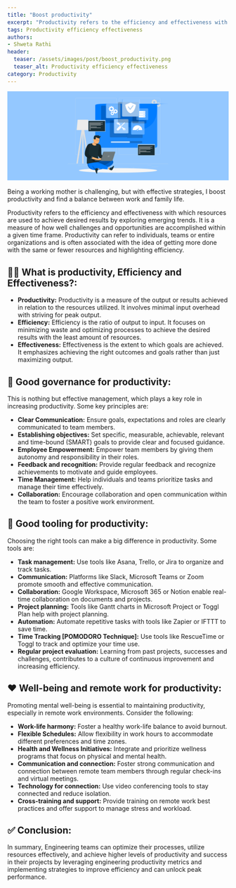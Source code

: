 ```yaml
---
title: "Boost productivity"
excerpt: "Productivity refers to the efficiency and effectiveness with which resources are used to achieve desired results by exploring emerging trends."
tags: Productivity efficiency effectiveness
authors:
- Shweta Rathi
header:
  teaser: /assets/images/post/boost_productivity.png
  teaser_alt: Productivity efficiency effectiveness
category: Productivity
---
```


![](/assets/images/post/boost_productivity.png)

Being a working mother is challenging, but with effective strategies, I boost productivity and find a balance between work and family life. 

Productivity refers to the efficiency and effectiveness with which resources are used to achieve desired results by exploring emerging trends. It is a measure of how well challenges and opportunities are accomplished within a given time frame. Productivity can refer to individuals, teams or entire organizations and is often associated with the idea of ​​getting more done with the same or fewer resources and highlighting efficiency.

## 🏃‍♂️ What is productivity, Efficiency and Effectiveness?:
- **Productivity:** Productivity is a measure of the output or results achieved in relation to the resources utilized. It involves minimal input overhead with striving for peak output.
- **Efficiency:** Efficiency is the ratio of output to input. It focuses on minimizing waste and optimizing processes to achieve the desired results with the least amount of resources.
- **Effectiveness:** Effectiveness is the extent to which goals are achieved. It emphasizes achieving the right outcomes and goals rather than just maximizing output.


## 🎽 Good governance for productivity:
This is nothing but effective management, which plays a key role in increasing productivity. Some key principles are:
- **Clear Communication:**  Ensure goals, expectations and roles are clearly communicated to team members.
- **Establishing objectives:** Set specific, measurable, achievable, relevant and time-bound (SMART) goals to provide clear and focused guidance. 
- **Employee Empowerment:** Empower team members by giving them autonomy and responsibility in their roles.
- **Feedback and recognition:** Provide regular feedback and recognize achievements to motivate and guide employees.
- **Time Management:** Help individuals and teams prioritize tasks and manage their time effectively.
- **Collaboration:** Encourage collaboration and open communication within the team to foster a positive work environment.


## 🔨 Good tooling for productivity:
Choosing the right tools can make a big difference in productivity. Some tools are:
- **Task management:** Use tools like Asana, Trello, or Jira to organize and track tasks.
- **Communication:** Platforms like Slack, Microsoft Teams or Zoom promote smooth and effective communication.
- **Collaboration:** Google Workspace, Microsoft 365 or Notion enable real-time collaboration on documents and projects.
- **Project planning:** Tools like Gantt charts in Microsoft Project or Toggl Plan help with project planning.
- **Automation:** Automate repetitive tasks with tools like Zapier or IFTTT to save time.
- **Time Tracking [POMODORO Technique]:**  Use tools like RescueTime or Toggl to track and optimize your time use.
- **Regular project evaluation:** Learning from past projects, successes and challenges, contributes to a culture of continuous improvement and increasing efficiency.


## ❤️ Well-being and remote work for productivity:
Promoting mental well-being is essential to maintaining productivity, especially in remote work environments. Consider the following:
- **Work-life harmony:** Foster a healthy work-life balance to avoid burnout.
- **Flexible Schedules:** Allow flexibility in work hours to accommodate different preferences and time zones.
- **Health and Wellness Initiatives:** Integrate and prioritize wellness programs that focus on physical and mental health. 
- **Communication and connection:**  Foster strong communication and connection between remote team members through regular check-ins and virtual meetings.
- **Technology for connection:** Use video conferencing tools to stay connected and reduce isolation.
- **Cross-training and support:** Provide training on remote work best practices and offer support to manage stress and workload.

## ✅ Conclusion: 
In summary, Engineering teams can optimize their processes, utilize resources effectively, and achieve higher levels of productivity and success in their projects by leveraging engineering productivity metrics and implementing strategies to improve efficiency and can unlock peak performance.
